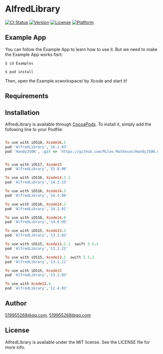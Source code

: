# AlfredLibrary

[![CI Status](https://img.shields.io/travis/519955268@qq.com/AlfredLibrary.svg?style=flat)](https://travis-ci.org/519955268@qq.com/AlfredLibrary)
[![Version](https://img.shields.io/cocoapods/v/AlfredLibrary.svg?style=flat)](https://cocoapods.org/pods/AlfredLibrary)
[![License](https://img.shields.io/cocoapods/l/AlfredLibrary.svg?style=flat)](https://cocoapods.org/pods/AlfredLibrary)
[![Platform](https://img.shields.io/cocoapods/p/AlfredLibrary.svg?style=flat)](https://cocoapods.org/pods/AlfredLibrary)

## Example App

You can follow the Example App to learn how to use it. But we need to make the Example App works fisrt:
```
$ cd Examples

$ pod install

```
Then, open the Example.xcworkspace/ by Xcode and start it!

## Requirements

## Installation

AlfredLibrary is available through [CocoaPods](https://cocoapods.org). To install
it, simply add the following line to your Podfile:

```ruby

To use with iOS18, Xcode16.1
pod 'AlfredLibrary','16.1.03'
pod 'HandyJSON', :git => 'https://github.com/Miles-Matheson/HandyJSON.git'


To use with iOS17, Xcode15
pod 'AlfredLibrary','15.0.06'

To use with iOS16, Xcode14.3.1
pod 'AlfredLibrary','14.3.15'

To use with iOS16, Xcode14.3
pod 'AlfredLibrary','14.3.06'

To use with iOS16, Xcode14.2
pod 'AlfredLibrary','14.2.01'

To use with iOS16, Xcode14.0
pod 'AlfredLibrary','14.0.05'

To use with iOS15, Xcode13.3
pod 'AlfredLibrary','13.3.03'

To use with iOS15, Xcode13.2.1  swift 5.5.2
pod 'AlfredLibrary','13.2.22'

To use with iOS15, Xcode13.1  swift 5.5.1
pod 'AlfredLibrary','13.1.11'

To use with iOS15, Xcode13
pod 'AlfredLibrary','13.1.03'

To use with Xcode12.4
pod 'AlfredLibrary','12.4.03'

```


## Author

519955268@qq.com, 519955268@qq.com

## License

AlfredLibrary is available under the MIT license. See the LICENSE file for more info.
